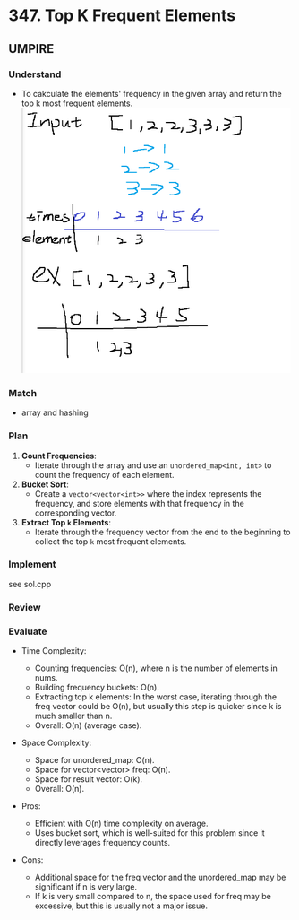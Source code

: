 # 347. Top K Frequent Elements
## UMPIRE
### Understand
- To cakculate the elements' frequency in the given array and return the top k most frequent elements.
![alt text](image.png)

### Match
- array and hashing

### Plan
1. **Count Frequencies**:
   - Iterate through the array and use an `unordered_map<int, int>` to count the frequency of each element.
2. **Bucket Sort**:
   - Create a `vector<vector<int>>` where the index represents the frequency, and store elements with that frequency in the corresponding vector.
3. **Extract Top `k` Elements**:
   - Iterate through the frequency vector from the end to the beginning to collect the top `k` most frequent elements.


### Implement
see sol.cpp

### Review

### Evaluate
- Time Complexity:
    - Counting frequencies: 
        O(n), where n is the number of elements in nums.
    - Building frequency buckets: O(n).
    - Extracting top k elements: In the worst case, iterating through the freq vector could be O(n), but usually this step is quicker since k is much smaller than n.
    - Overall: O(n) (average case).

- Space Complexity:
    - Space for unordered_map: O(n).
    - Space for vector<vector<int>> freq: O(n).
    - Space for result vector: O(k).
    - Overall: O(n).

- Pros:
    - Efficient with O(n) time complexity on average.
    - Uses bucket sort, which is well-suited for this problem since it directly leverages frequency counts.

- Cons:
    - Additional space for the freq vector and the unordered_map may be significant if n is very large.
    - If k is very small compared to n, the space used for freq may be excessive, but this is usually not a major issue.